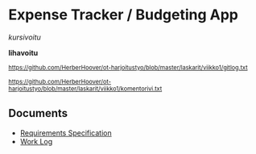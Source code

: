 # Expense Tracker / Budgeting App

*kursivoitu*

**lihavoitu**

<sup>https://github.com/HerberHoover/ot-harjoitustyo/blob/master/laskarit/viikko1/gitlog.txt </sup>

<sup>https://github.com/HerberHoover/ot-harjoitustyo/blob/master/laskarit/viikko1/komentorivi.txt </sup>




## Documents

- [Requirements Specification](./dokumentaatio/vaatimusmaarittely.md)
- [Work Log](./dokumentaatio/tyoaikakirjanpito.md)
